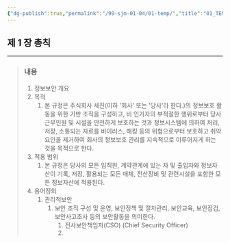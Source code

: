 ```yaml
---
{"dg-publish":true,"permalink":"/99-sjm-01-04/01-temp/","title":"01_TEMP총칙","tags":["정보보안관리규정","보안","세진보안"],"noteIcon":"","created":"","updated":""}
---
```


## 제 1 장 총칙

---
> ### 내용
> 1. 정보보안 개요
> 	1. 목적
> 		1. 본 규정은 주식회사 세진(이하 '회사' 또는 '당사'라 한다.)의 정보보호 활동을 위한 기반 조직을 구성하고, 비 인가자의 부적절한 행위로부터 당사 근무인원 및 시설을 안전하게 보호하는 것과 정보시스템에 의하여 처리, 저장, 소통되는 자료를 바이러스, 해킹 등의 위협으로부터 보호하고 취약요인을 제거하여 회사의 정보보호 관리를 지속적으로 이루어지게 하는 것을 목적으로 한다.
> 	2. 적용 범위
> 		1. 본 규정은 당사의 모든 임직원, 계약관계에 있는 자 및 출입자와 정보자산이 기록, 저장, 활용되는 모든 매체, 전산장비 및 관련시설을 포함한 모든 정보자산에 적용된다.
> 	3. 용어정의 
> 		1. 관리적보안
> 			1. 보안 조직 구성 및 운영, 보안정책 및 절차관리, 보안교육, 보안점검, 보안사고조사 등의 보안활동을 의미한다.
> 				1. 전사보안책임자(CSO) (Chief Security Officer) 
> 				2. 



